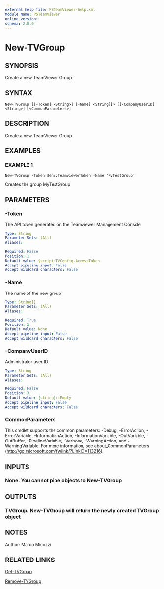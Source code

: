 ```yaml
---
external help file: PSTeamViewer-help.xml
Module Name: PSTeamViewer
online version:
schema: 2.0.0
---
```


# New-TVGroup

## SYNOPSIS
Create a new TeamViewer Group

## SYNTAX

```
New-TVGroup [[-Token] <String>] [-Name] <String[]> [[-CompanyUserID] <String>] [<CommonParameters>]
```

## DESCRIPTION
Create a new TeamViewer Group

## EXAMPLES

### EXAMPLE 1
```
New-TVGroup -Token $env:TeamviewerToken -Name 'MyTestGroup'
```

Creates the group MyTestGroup

## PARAMETERS

### -Token
The API token generated on the Teamviewer Management Console

```yaml
Type: String
Parameter Sets: (All)
Aliases:

Required: False
Position: 1
Default value: $script:TVConfig.AccessToken
Accept pipeline input: False
Accept wildcard characters: False
```

### -Name
The name of the new group

```yaml
Type: String[]
Parameter Sets: (All)
Aliases:

Required: True
Position: 2
Default value: None
Accept pipeline input: False
Accept wildcard characters: False
```

### -CompanyUserID
Administrator user ID

```yaml
Type: String
Parameter Sets: (All)
Aliases:

Required: False
Position: 3
Default value: [string]::Empty
Accept pipeline input: False
Accept wildcard characters: False
```

### CommonParameters
This cmdlet supports the common parameters: -Debug, -ErrorAction, -ErrorVariable, -InformationAction, -InformationVariable, -OutVariable, -OutBuffer, -PipelineVariable, -Verbose, -WarningAction, and -WarningVariable.
For more information, see about_CommonParameters (http://go.microsoft.com/fwlink/?LinkID=113216).

## INPUTS

### None. You cannot pipe objects to New-TVGroup

## OUTPUTS

### TVGroup. New-TVGroup will return the newly created TVGroup object

## NOTES
Author: Marco Micozzi

## RELATED LINKS

[Get-TVGroup]()

[Remove-TVGroup]()


